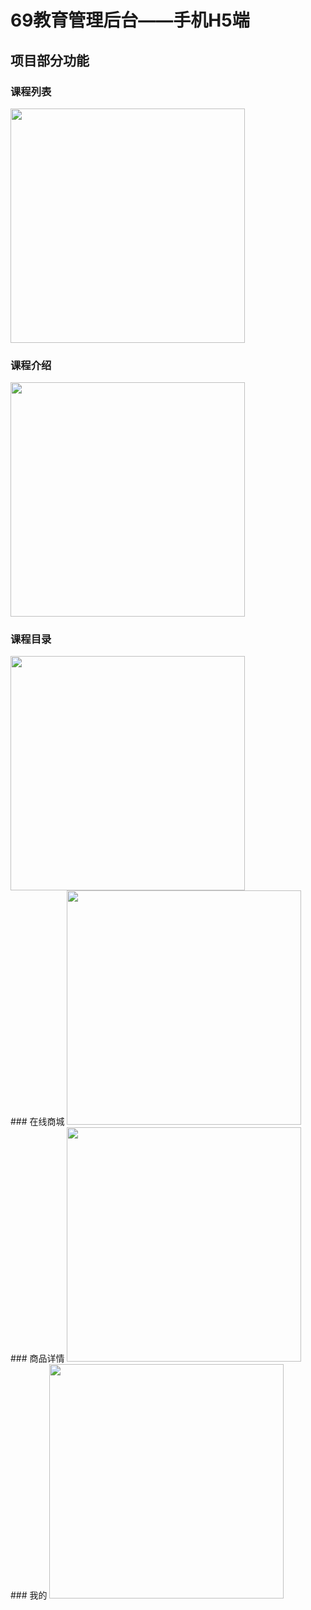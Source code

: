 # 69教育管理后台——手机H5端

## 项目部分功能

### 课程列表
 <img src="https://user-images.githubusercontent.com/19547692/156393904-1b092e6d-4d06-4eae-8144-0d7880779970.png" width="375" />
 
<br/>

### 课程介绍
 <img src="https://user-images.githubusercontent.com/19547692/156393724-779bc5c0-bab8-4742-be61-e9c0febd481d.png" width="375" /> 
 <br/>

### 课程目录
 <img src="https://user-images.githubusercontent.com/19547692/156393774-0e65e0ea-e002-4f75-8620-52f8100351a5.png" width="375"/>
<br/>
### 在线商城
 <img src="https://user-images.githubusercontent.com/19547692/156393850-2e238c9c-8ee8-4c79-89e4-6bfe0e33b38b.png" width="375" />
<br/>
### 商品详情
 <img src="https://user-images.githubusercontent.com/19547692/156393869-87f9a509-ec3c-42d6-b9a4-9a517dedee51.png" width="375"/>
<br/>
### 我的
 <img src="https://user-images.githubusercontent.com/19547692/156393883-cac840dd-a5e5-470d-8151-f89abe91528e.png" width="375"/>

